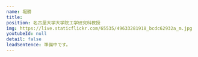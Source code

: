 ```yaml
---
name: 堀勝
title: 
position: 名古屋大学大学院工学研究科教授
img: https://live.staticflickr.com/65535/49633281918_bcdc62932a_m.jpg
youtubeId: null
detail: false
leadSentence: 準備中です。
---
```

